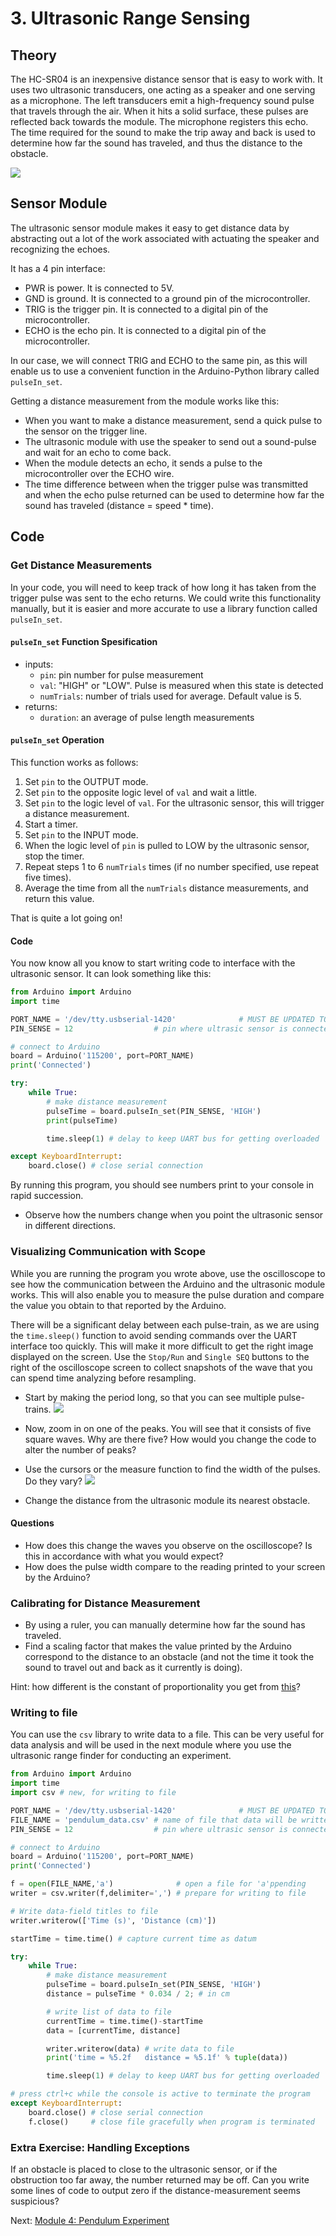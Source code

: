 # 3. Ultrasonic Range Sensing

## Theory
The HC-SR04 is an inexpensive distance sensor that is easy to work with. It uses two ultrasonic transducers, one acting as a speaker and one serving as a microphone. The left transducers emit a high-frequency sound pulse that travels through the air. When it hits a solid surface, these pulses are reflected back towards the module. The microphone registers this echo. The time required for the sound to make the trip away and back is used to determine how far the sound has traveled, and thus the distance to the obstacle.

![](Images/sensor_operation.png)

## Sensor Module
The ultrasonic sensor module makes it easy to get distance data by abstracting out a lot of the work associated with actuating the speaker and recognizing the echoes.

It has a 4 pin interface:
- PWR is power. It is connected to 5V.
- GND is ground. It is connected to a ground pin of the microcontroller.
- TRIG is the trigger pin. It is connected to a digital pin of the microcontroller.
- ECHO is the echo pin. It is connected to a digital pin of the microcontroller.

In our case, we will connect TRIG and ECHO to the same pin, as this will enable us to use a convenient function in the Arduino-Python library called `pulseIn_set`.

Getting a distance measurement from the module works like this:
- When you want to make a distance measurement, send a quick pulse to the sensor on the trigger line.
- The ultrasonic module with use the speaker to send out a sound-pulse and wait for an echo to come back.
- When the module detects an echo, it sends a pulse to the microcontroller over the ECHO wire.
- The time difference between when the trigger pulse was transmitted and when the echo pulse returned can be used to determine how far the sound has traveled (distance = speed * time).


## Code
### Get Distance Measurements

In your code, you will need to keep track of how long it has taken from the trigger pulse was sent to the echo returns. We could write this functionality manually, but it is easier and more accurate to use a library function called `pulseIn_set`.

#### `pulseIn_set` Function Spesification
- inputs:
  - `pin`: pin number for pulse measurement
  - `val`: "HIGH" or "LOW". Pulse is measured when this state is detected
  - `numTrials`: number of trials used for average. Default value is 5.
- returns:
  - `duration`: an average of pulse length measurements

#### `pulseIn_set` Operation
This function works as follows:
1. Set `pin` to the OUTPUT mode.
2. Set `pin` to the opposite logic level of `val` and wait a little.
3. Set `pin` to the logic level of `val`. For the ultrasonic sensor, this will trigger a distance measurement.
4. Start a timer.
5. Set `pin` to the INPUT mode.
6. When the logic level of `pin` is pulled to LOW by the ultrasonic sensor, stop the timer.
7. Repeat steps 1 to 6 `numTrials` times (if no number specified, use repeat five times).
8. Average the time from all the `numTrials` distance measurements, and return this value.

That is quite a lot going on!

#### Code

You now know all you know to start writing code to interface with the ultrasonic sensor. It can look something like this:

```python
from Arduino import Arduino
import time

PORT_NAME = '/dev/tty.usbserial-1420'              # MUST BE UPDATED TO USE THE CORRECT PORT
PIN_SENSE = 12                  # pin where ultrasic sensor is connected

# connect to Arduino
board = Arduino('115200', port=PORT_NAME)
print('Connected')

try:
    while True:
        # make distance measurement
        pulseTime = board.pulseIn_set(PIN_SENSE, 'HIGH')
        print(pulseTime)

        time.sleep(1) # delay to keep UART bus for getting overloaded

except KeyboardInterrupt:
    board.close() # close serial connection
```

By running this program, you should see numbers print to your console in rapid succession.
- Observe how the numbers change when you point the ultrasonic sensor in different directions.

### Visualizing Communication with Scope
While you are running the program you wrote above, use the oscilloscope to see how the communication between the Arduino and the ultrasonic module works. This will also enable you to measure the pulse duration and compare the value you obtain to that reported by the Arduino.

There will be a significant delay between each pulse-train, as we are using the `time.sleep()` function to avoid sending commands over the UART interface too quickly. This will make it more difficult to get the right image displayed on the screen. Use the `Stop/Run` and `Single SEQ` buttons to the right of the oscilloscope screen to collect snapshots of the wave that you can spend time analyzing before resampling.

- Start by making the period long, so that you can see multiple pulse-trains.
![](Images/scope_periods.png)

- Now, zoom in on one of the peaks. You will see that it consists of five square waves. Why are there five? How would you change the code to alter the number of peaks?
- Use the cursors or the measure function to find the width of the pulses. Do they vary?
![](Images/scope_pulses.png)

- Change the distance from the ultrasonic module its nearest obstacle.

#### Questions
- How does this change the waves you observe on the oscilloscope? Is this in accordance with what you would expect?
- How does the pulse width compare to the reading printed to your screen by the Arduino?


### Calibrating for Distance Measurement
- By using a ruler, you can manually determine how far the sound has traveled.
- Find a scaling factor that makes the value printed by the Arduino correspond to the distance to an obstacle (and not the time it took the sound to travel out and back as it currently is doing).

Hint: how different is the constant of proportionality you get from [this](https://www.google.com/search?client=safari&rls=en&q=the+speed+of+sound+in+air&ie=UTF-8&oe=UTF-8)?

### Writing to file
You can use the `csv` library to write data to a file. This can be very useful for data analysis and will be used in the next module where you use the ultrasonic range finder for conducting an experiment.

```python
from Arduino import Arduino
import time
import csv # new, for writing to file

PORT_NAME = '/dev/tty.usbserial-1420'              # MUST BE UPDATED TO USE THE CORRECT PORT
FILE_NAME = 'pendulum_data.csv' # name of file that data will be written to
PIN_SENSE = 12                  # pin where ultrasic sensor is connected

# connect to Arduino
board = Arduino('115200', port=PORT_NAME)
print('Connected')

f = open(FILE_NAME,'a')              # open a file for 'a'ppending
writer = csv.writer(f,delimiter=',') # prepare for writing to file

# Write data-field titles to file
writer.writerow(['Time (s)', 'Distance (cm)'])

startTime = time.time() # capture current time as datum

try:
    while True:
        # make distance measurement
        pulseTime = board.pulseIn_set(PIN_SENSE, 'HIGH')
        distance = pulseTime * 0.034 / 2; # in cm

        # write list of data to file
        currentTime = time.time()-startTime
        data = [currentTime, distance]

        writer.writerow(data) # write data to file
        print('time = %5.2f   distance = %5.1f' % tuple(data))

        time.sleep(1) # delay to keep UART bus for getting overloaded

# press ctrl+c while the console is active to terminate the program
except KeyboardInterrupt:
    board.close() # close serial connection
    f.close()     # close file gracefully when program is terminated
```

### Extra Exercise: Handling Exceptions
If an obstacle is placed to close to the ultrasonic sensor, or if the obstruction too far away, the number returned may be off. Can you write some lines of code to output zero if the distance-measurement seems suspicious?


Next: [Module 4: Pendulum Experiment](/4.%20Pendulum%20Experiment/)
